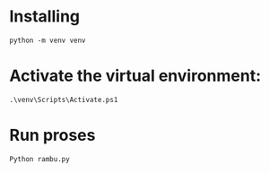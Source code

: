 # Installing

```
python -m venv venv
```

# Activate the virtual environment:
```
.\venv\Scripts\Activate.ps1
```
# Run proses
```
Python rambu.py
```